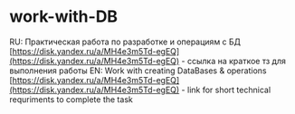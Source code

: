 # work-with-DB
RU:
Практическая работа по разработке и операциям с БД
[https://disk.yandex.ru/a/MH4e3m5Td-egEQ](https://disk.yandex.ru/a/MH4e3m5Td-egEQ) - ссылка на краткое тз для выполнения работы
EN:
Work with creating DataBases & operations
[https://disk.yandex.ru/a/MH4e3m5Td-egEQ](https://disk.yandex.ru/a/MH4e3m5Td-egEQ) - link for short technical requriments to complete the task 

